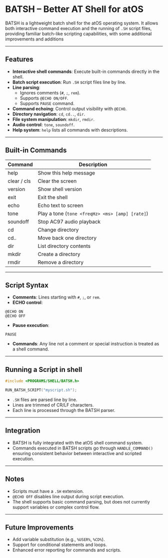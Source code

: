 # BATSH – Better AT Shell for atOS

BATSH is a lightweight batch shell for the atOS operating system. It allows both interactive command execution and the running of `.SH` script files, providing familiar batch-like scripting capabilities, with some additional improvements and additions

---

## Features

- **Interactive shell commands**: Execute built-in commands directly in the shell.
- **Batch script execution**: Run `.SH` script files line by line.
- **Line parsing**:
  - Ignores comments (`#`, `;`, `rem`).
  - Supports `@ECHO ON/OFF`.
  - Supports `PAUSE` command.
- **Command echoing**: Control output visibility with `@ECHO`.
- **Directory navigation**: `cd`, `cd..`, `dir`.
- **File system manipulation**: `mkdir`, `rmdir`.
- **Audio control**: `tone`, `soundoff`.
- **Help system**: `help` lists all commands with descriptions.

---

## Built-in Commands

| Command     | Description |
|------------|-------------|
| help       | Show this help message |
| clear / cls | Clear the screen |
| version    | Show shell version |
| exit       | Exit the shell |
| echo       | Echo text to screen |
| tone       | Play a tone (`tone <freqHz> <ms> [amp] [rate]`) |
| soundoff   | Stop AC97 audio playback |
| cd         | Change directory |
| cd..       | Move back one directory |
| dir        | List directory contents |
| mkdir      | Create a directory |
| rmdir      | Remove a directory |

---

## Script Syntax

- **Comments**: Lines starting with `#`, `;`, or `rem`.
- **ECHO control**:  
```
@ECHO ON
@ECHO OFF
```

- **Pause execution**:  
```
PAUSE
```

- **Commands**: Any line not a comment or special instruction is treated as a shell command.

---

## Running a Script in shell

```c
#include <PROGRAMS/SHELL/BATSH.h>

RUN_BATSH_SCRIPT("myscript.sh");
```

* `.SH` files are parsed line by line.
* Lines are trimmed of CR/LF characters.
* Each line is processed through the BATSH parser.

---

## Integration

* BATSH is fully integrated with the atOS shell command system.
* Commands executed in BATSH scripts go through `HANDLE_COMMAND()` ensuring consistent behavior between interactive and scripted execution.

---

## Notes

* Scripts must have a `.SH` extension.
* `@ECHO OFF` disables line output during script execution.
* The shell supports basic command parsing, but does not currently support variables or complex control flow.

---

## Future Improvements

* Add variable substitution (e.g., `%USER%`, `%CD%`).
* Support for conditional statements and loops.
* Enhanced error reporting for commands and scripts.

